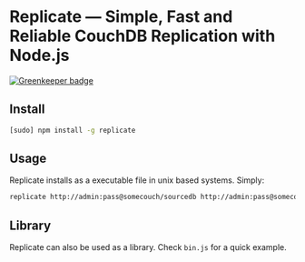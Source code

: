 # Replicate — Simple, Fast and Reliable CouchDB Replication with Node.js

[![Greenkeeper badge](https://badges.greenkeeper.io/mikeal/replicate.svg)](https://greenkeeper.io/)

## Install

``` sh
[sudo] npm install -g replicate
```

## Usage

Replicate installs as a executable file in unix based systems. Simply:

``` sh
replicate http://admin:pass@somecouch/sourcedb http://admin:pass@somecouch/destinationdb
```

## Library

Replicate can also be used as a library. Check `bin.js` for a quick example.